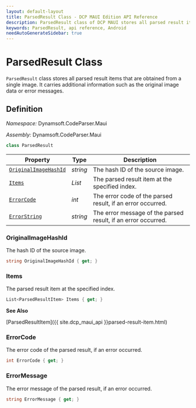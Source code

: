 ```yaml
---
layout: default-layout
title: ParsedResult Class - DCP MAUI Edition API Reference
description: ParsedResult class of DCP MAUI stores all parsed result items that are obtained from a single image.
keywords: ParsedResult, api reference, Android
needAutoGenerateSidebar: true
---
```



# ParsedResult Class

`ParsedResult` class stores all parsed result items that are obtained from a single image. It carries additional information such as the original image data or error messages.

## Definition

*Namespace:* Dynamsoft.CodeParser.Maui

*Assembly:* Dynamsoft.CodeParser.Maui

```csharp
class ParsedResult
```

| Property | Type | Description |
|----------|------|-------------|
| [`OriginalImageHashId`](#originalimagehashid) | *string* | The hash ID of the source image. |
| [`Items`](#items) | *List<ParsedResultItem>* | The parsed result item at the specified index. |
| [`ErrorCode`](#errorcode) | *int* | The error code of the parsed result, if an error occurred. |
| [`ErrorString`](#errormessage) | *string* | The error message of the parsed result, if an error occurred. |

### OriginalImageHashId

The hash ID of the source image.

```csharp
string OriginalImageHashId { get; }
```

### Items

The parsed result item at the specified index.

```csharp
List<ParsedResultItem> Items { get; }
```

**See Also**

[ParsedResultItem]({{ site.dcp_maui_api }}parsed-result-item.html)

### ErrorCode

The error code of the parsed result, if an error occurred.

```csharp
int ErrorCode { get; }
```

### ErrorMessage

The error message of the parsed result, if an error occurred.

```csharp
string ErrorMessage { get; }
```
